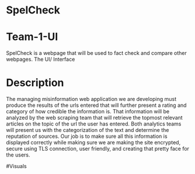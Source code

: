 # SpelCheck 
# Team-1-UI 

SpelCheck is a webpage that will be used to fact check and compare other webpages. 
The UI/ Interface

# Description

The managing misinformation web application we are developing must produce the results of the urls entered that will further present a rating and category of how credible the information is. That information will be analyzed by the web scraping team that will retrieve the topmost relevant articles on the topic of the url the user has entered. Both analytics teams will present us with the categorization of the text and determine the reputation of sources. Our job is to make sure all this information is displayed correctly while making sure we are making the site encrypted, secure using TLS connection, user friendly, and creating that pretty face for the users. 

#Visuals




